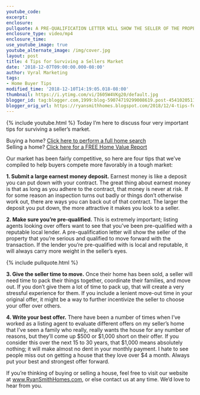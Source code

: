 ```yaml
---
youtube_code:
excerpt:
enclosure:
pullquote: A PRE-QUALIFICATION LETTER WILL SHOW THE SELLER OF THE PROPERTY THAT YOU’RE SERIOUS AND QUALIFIED TO MOVE FORWARD WITH THE TRANSACTION.
enclosure_type: video/mp4
enclosure_time:
use_youtube_image: true
youtube_alternate_image: /img/cover.jpg
layout: post
title: 4 Tips for Surviving a Sellers Market
date: '2018-12-07T09:00:00.000-08:00'
author: Vyral Marketing
tags:
- Home Buyer Tips
modified_time: '2018-12-10T14:19:05.018-08:00'
thumbnail: https://i.ytimg.com/vi/I605W4VKg20/default.jpg
blogger_id: tag:blogger.com,1999:blog-59074719299008619.post-4541020511510073914
blogger_orig_url: https://ryansmithhomes.blogspot.com/2018/12/4-tips-for-surviving-sellers-market.html
---
```

{% include youtube.html %}
Today I’m here to discuss four very important tips for surviving a seller’s market.

<div class="post-cta">
Buying a home? <a href="https://www.ryansmithhomes.com/buy" target="_blank">Click here to perform a full home search</a><br>
Selling a home? <a href="https://www.ryansmithhomes.com/sell" target="_blank">Click here for a FREE Home Value Report</a>
</div>

Our market has been fairly competitive, so here are four tips that we’ve compiled to help buyers compete more favorably in a tough market:

**1. Submit a large earnest money deposit.** Earnest money is like a deposit you can put down with your contract. The great thing about earnest money is that as long as you adhere to the contract, that money is never at risk. If for some reason an inspection turns out badly or things don’t otherwise work out, there are ways you can back out of that contract. The larger the deposit you put down, the more attractive it makes you look to a seller.

**2. Make sure you’re pre-qualified.** This is extremely important; listing agents looking over offers want to see that you’ve been pre-qualified with a reputable local lender. A pre-qualification letter will show the seller of the property that you’re serious and qualified to move forward with the transaction. If the lender you’re pre-qualified with is local and reputable, it will always carry more weight in the seller’s eyes.

{% include pullquote.html %}

**3. Give the seller time to move.** Once their home has been sold, a seller will need time to pack their things together, coordinate their families, and move out. If you don’t give them a lot of time to pack up, that will create a very stressful experience for them. If you include a lenient move-out time in your original offer, it might be a way to further incentivize the seller to choose your offer over others.

**4. Write your best offer.** There have been a number of times when I’ve worked as a listing agent to evaluate different offers on my seller’s home that I’ve seen a family who really, really wants the house for any number of reasons, but they’ll come up $500 or $1,000 short on their offer. If you consider this over the next 15 to 30 years, that $1,000 means absolutely nothing; it will make almost no dent in your monthly payment. I hate to see people miss out on getting a house that they love over $4 a month. Always put your best and strongest offer forward.

If you’re thinking of buying or selling a house, feel free to visit our website at www.RyanSmithHomes.com, or else contact us at any time. We’d love to hear from you.
